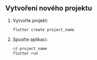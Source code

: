 ## Vytvoření nového projektu

1. Vytvořte projekt:
   ```bash
   flutter create project_name
   ```
2. Spusťte aplikaci:
   ```bash
   cd project_name
   flutter run
   ```